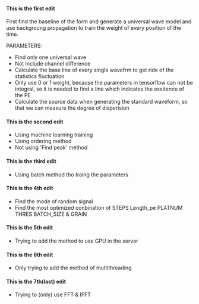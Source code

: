 #### This is the first edit
First find the  baseline of the form and generate a universal wave model and use backgroung propagation to train the weight of every position of the time. 

PARAMETERS:

* Find only one universal wave
* Not include channel difference
* Calculate the base line of every single wavefrm to get ride of the statistics fluctuation
* Only use 0 or 1 weight, because the parameters in tensorflow can not be integral, so it is needed to find a line which indicates the exsitence of the PE
* Calculate the source data when generating the standard waveform, so that we can measure the degree of disperision

#### This is the second edit

* Using machine learning training
* Using ordering method
* Not using 'Find peak' method

#### This is the third edit
* Using batch method tho traing the parameters

#### This is the 4th edit
* Find the mode of random signal
* Find the most optimized conbination of STEPS Length_pe PLATNUM THRES BATCH_SIZE & GRAIN

#### This is the 5th edit
* Trying to add the method to use GPU in the server

#### This is the 6th edit
* Only trying to add the method of multithreading

#### This is the 7th(last) edit
* Trying to (only) use FFT & IFFT